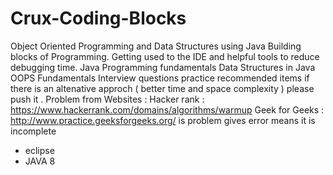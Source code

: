 # Crux-Coding-Blocks
Object Oriented Programming and Data Structures using Java  Building blocks of Programming.  Getting used to the IDE and helpful tools to reduce debugging time.  Java Programming fundamentals  Data Structures in Java  OOPS Fundamentals  Interview questions practice 
recommended items
if there is an altenative approch ( better time and space complexity ) please push it .
Problem from Websites :
Hacker rank : https://www.hackerrank.com/domains/algorithms/warmup
Geek for Geeks : http://www.practice.geeksforgeeks.org/
is problem gives error means it is incomplete
 * eclipse
 * JAVA 8
